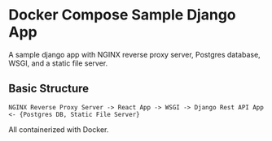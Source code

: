 # Docker Compose Sample Django App
A sample django app with NGINX reverse proxy server, Postgres database, WSGI, and a static file server.
## Basic Structure
``
NGINX Reverse Proxy Server -> React App -> WSGI -> Django Rest API App <- {Postgres DB, Static File Server}
``

All containerized with Docker. 
